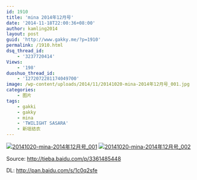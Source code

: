 ```yaml
---
id: 1910
title: 'mina 2014年12月号'
date: '2014-11-18T22:00:36+08:00'
author: kamling2014
layout: post
guid: 'http://www.gakky.me/?p=1910'
permalink: /1910.html
dsq_thread_id:
    - '3237720414'
Views:
    - '198'
duoshuo_thread_id:
    - '1272072281174049700'
image: /wp-content/uploads/2014/11/20141020-mina-2014年12月号_001.jpg
categories:
    - 图片
tags:
    - gakki
    - gakky
    - mina
    - 'TWILIGHT SASARA'
    - 新垣结衣
---
```


[![20141020-mina-2014年12月号_001](http://www.yui-aragaki.org/wp-content/uploads/2014/11/20141020-mina-2014年12月号_001.jpg)](http://www.yui-aragaki.org/wp-content/uploads/2014/11/20141020-mina-2014年12月号_001.jpg "20141020-mina-2014年12月号_001") [![20141020-mina-2014年12月号_002](http://www.yui-aragaki.org/wp-content/uploads/2014/11/20141020-mina-2014年12月号_002.jpg)](http://www.yui-aragaki.org/wp-content/uploads/2014/11/20141020-mina-2014年12月号_002.jpg "20141020-mina-2014年12月号_002")

Source: <http://tieba.baidu.com/p/3361485448>

DL: <http://pan.baidu.com/s/1c0q2sfe>